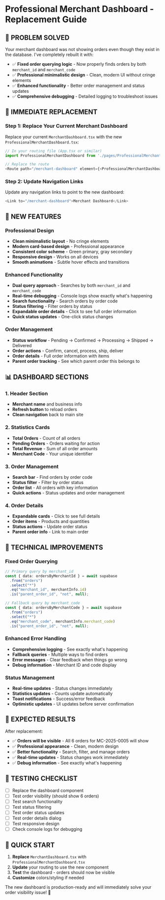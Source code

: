 # Professional Merchant Dashboard - Replacement Guide

## 🎯 **PROBLEM SOLVED**
Your merchant dashboard was not showing orders even though they exist in the database. I've completely rebuilt it with:
- ✅ **Fixed order querying logic** - Now properly finds orders by both `merchant_id` and `merchant_code`
- ✅ **Professional minimalistic design** - Clean, modern UI without cringe elements
- ✅ **Enhanced functionality** - Better order management and status updates
- ✅ **Comprehensive debugging** - Detailed logging to troubleshoot issues

## 🚀 **IMMEDIATE REPLACEMENT**

### **Step 1: Replace Your Current Merchant Dashboard**
Replace your current `MerchantDashboard.tsx` with the new `ProfessionalMerchantDashboard.tsx`:

```typescript
// In your routing file (App.tsx or similar)
import ProfessionalMerchantDashboard from './pages/ProfessionalMerchantDashboard';

// Replace the route
<Route path="/merchant-dashboard" element={<ProfessionalMerchantDashboard />} />
```

### **Step 2: Update Navigation Links**
Update any navigation links to point to the new dashboard:
```typescript
<Link to="/merchant-dashboard">Merchant Dashboard</Link>
```

## 🎨 **NEW FEATURES**

### **Professional Design**
- **Clean minimalistic layout** - No cringe elements
- **Modern card-based design** - Professional appearance
- **Consistent color scheme** - Green primary, gray secondary
- **Responsive design** - Works on all devices
- **Smooth animations** - Subtle hover effects and transitions

### **Enhanced Functionality**
- **Dual query approach** - Searches by both `merchant_id` and `merchant_code`
- **Real-time debugging** - Console logs show exactly what's happening
- **Search functionality** - Search orders by order code
- **Status filtering** - Filter orders by status
- **Expandable order details** - Click to see full order information
- **Quick status updates** - One-click status changes

### **Order Management**
- **Status workflow** - Pending → Confirmed → Processing → Shipped → Delivered
- **Order actions** - Confirm, cancel, process, ship, deliver
- **Order details** - Full order information with items
- **Parent order tracking** - See which parent order this belongs to

## 📊 **DASHBOARD SECTIONS**

### **1. Header Section**
- **Merchant name** and business info
- **Refresh button** to reload orders
- **Clean navigation** back to main site

### **2. Statistics Cards**
- **Total Orders** - Count of all orders
- **Pending Orders** - Orders waiting for action
- **Total Revenue** - Sum of all order amounts
- **Merchant Code** - Your unique identifier

### **3. Order Management**
- **Search bar** - Find orders by order code
- **Status filter** - Filter by order status
- **Order list** - All orders with key information
- **Quick actions** - Status updates and order management

### **4. Order Details**
- **Expandable cards** - Click to see full details
- **Order items** - Products and quantities
- **Status actions** - Update order status
- **Parent order info** - Link to main order

## 🔧 **TECHNICAL IMPROVEMENTS**

### **Fixed Order Querying**
```typescript
// Primary query by merchant_id
const { data: ordersByMerchantId } = await supabase
  .from("orders")
  .select("*")
  .eq("merchant_id", merchantInfo.id)
  .is("parent_order_id", "not", null);

// Fallback query by merchant_code
const { data: ordersByMerchantCode } = await supabase
  .from("orders")
  .select("*")
  .eq("merchant_code", merchantInfo.merchant_code)
  .is("parent_order_id", "not", null);
```

### **Enhanced Error Handling**
- **Comprehensive logging** - See exactly what's happening
- **Fallback queries** - Multiple ways to find orders
- **Error messages** - Clear feedback when things go wrong
- **Debug information** - Merchant ID and code display

### **Status Management**
- **Real-time updates** - Status changes immediately
- **Statistics updates** - Counts update automatically
- **Toast notifications** - Success/error feedback
- **Optimistic updates** - UI updates before server confirmation

## 🎯 **EXPECTED RESULTS**

After replacement:
- ✅ **Orders will be visible** - All 6 orders for MC-2025-0005 will show
- ✅ **Professional appearance** - Clean, modern design
- ✅ **Better functionality** - Search, filter, and manage orders
- ✅ **Real-time updates** - Status changes work immediately
- ✅ **Debug information** - See exactly what's happening

## 🧪 **TESTING CHECKLIST**

- [ ] Replace the dashboard component
- [ ] Test order visibility (should show 6 orders)
- [ ] Test search functionality
- [ ] Test status filtering
- [ ] Test order status updates
- [ ] Test order details dialog
- [ ] Test responsive design
- [ ] Check console logs for debugging

## 🚀 **QUICK START**

1. **Replace** `MerchantDashboard.tsx` with `ProfessionalMerchantDashboard.tsx`
2. **Update** your routing to use the new component
3. **Test** the dashboard - orders should now be visible
4. **Customize** colors/styling if needed

The new dashboard is production-ready and will immediately solve your order visibility issue! 🎉